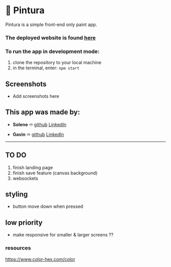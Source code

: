 # 🎨 Pintura 

Pintura is a simple front-end only paint app.

### The deployed website is found [here](https://pintura-mintbean.herokuapp.com/)

### To run the app in development mode: 
1. clone the repository to your local machine
2. in the terminal, enter: `npm start`

## Screenshots

- Add screenshots here

## This app was made by:

- **Solene** ➱ [github](https://github.com/solenedel) [LinkedIn](https://ca.linkedin.com/in/solene-delumeau)

- **Gavin** ➱ [github](https://github.com/geecrypt) [LinkedIn](https://ca.linkedin.com/in/gacquroff)



------


## TO DO

1. finish landing page
2. finish save feature (canvas background)
3. websockets



## styling
- button move down when pressed



## low priority
- make responsive for smaller & larger screens ??

### resources
https://www.color-hex.com/color
